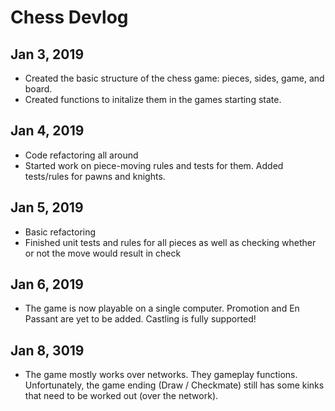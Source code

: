 # Chess Devlog
## Jan 3, 2019
- Created the basic structure of the chess game: pieces, sides, game, and board.
- Created functions to initalize them in the games starting state.
## Jan 4, 2019
- Code refactoring all around
- Started work on piece-moving rules and tests for them. Added tests/rules for pawns and knights.
## Jan 5, 2019
- Basic refactoring
- Finished unit tests and rules for all pieces as well as checking whether or not the move would result in check
## Jan 6, 2019
- The game is now playable on a single computer. Promotion and En Passant are yet to be added. Castling is fully supported!
## Jan 8, 3019
- The game mostly works over networks. They gameplay functions. Unfortunately, the game ending (Draw / Checkmate) still has some kinks that need to be worked out (over the network).
